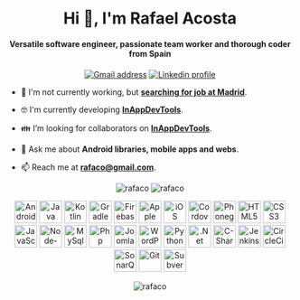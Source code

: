 <h1 align="center">Hi 👋, I'm Rafael Acosta</h1>
<h4 align="center">Versatile software engineer, passionate team worker and thorough coder from Spain</h4>

<p align="center">   
   <a href="mailto:rafaco@gmail.com" target="blank"><img align="center" src="https://img.shields.io/badge/gmail-%23D14836.svg?&style=for-the-badge&logo=gmail&logoColor=white" alt="Gmail address" /></a>
   <a href="https://linkedin.com/in/rafaco" target="blank"><img align="center" src="https://img.shields.io/badge/linkedin-%230077B5.svg?&style=for-the-badge&logo=linkedin&logoColor=white" alt="Linkedin profile" /></a>
</p>

- :necktie: I'm not currently working, but [**searching for job at Madrid**](https://linkedin.com/in/rafaco).

- :nerd_face: I'm currently developing [**InAppDevTools**](https://github.com/rafaco/InAppDevTools).

- :family: I’m looking for collaborators on [**InAppDevTools**](https://github.com/rafaco/InAppDevTools).

- 💬 Ask me about **Android libraries, mobile apps and webs**.

- 📫 Reach me at [**rafaco@gmail.com**](mailto:rafaco@gmail.com).


<p align="center">
   <img src="https://github-readme-stats.vercel.app/api?username=rafaco&show_icons=true" alt="rafaco" />
   <img src="https://github-readme-stats.vercel.app/api/top-langs/?username=rafaco&layout=compact&hide=html" alt="rafaco" />
</p>

<p align="center">
   <img src="https://cdn.svgporn.com/logos/android-icon.svg" alt="Android" width="40" height="40"/>
   <img src="https://cdn.svgporn.com/logos/java.svg" alt="Java" width="40" height="40"/>
   <img src="https://cdn.svgporn.com/logos/kotlin.svg" alt="Kotlin" width="40" height="40"/>
   <img src="https://cdn.svgporn.com/logos/gradle.svg" alt="Gradle" width="40" height="40"/>
   <img src="https://cdn.svgporn.com/logos/firebase.svg" alt="Firebase" width="40" height="40"/>
   <img src="https://cdn.svgporn.com/logos/apple.svg" alt="Apple" width="40" height="40"/>
   <img src="https://cdn.svgporn.com/logos/ios.svg" alt="iOS" width="40" height="40"/>
   <img src="https://cdn.svgporn.com/logos/cordova.svg" alt="Cordova" width="40" height="40"/>
   <img src="https://cdn.svgporn.com/logos/phonegap.svg" alt="Phonegap" width="40" height="40"/>
   <img src="https://cdn.svgporn.com/logos/html-5.svg" alt="HTML5" width="40" height="40"/>
   <img src="https://cdn.svgporn.com/logos/css-3.svg" alt="CSS3" width="40" height="40"/>
   <img src="https://cdn.svgporn.com/logos/javascript.svg" alt="JavaScript" width="40" height="40"/>
   <img src="https://cdn.svgporn.com/logos/nodejs.svg" alt="Node-JS" width="40" height="40"/>
   <img src="https://cdn.svgporn.com/logos/mysql.svg" alt="MySql" width="40" height="40"/>
   <img src="https://cdn.svgporn.com/logos/php.svg" alt="Php" width="40" height="40"/>
   <img src="https://cdn.svgporn.com/logos/joomla.svg" alt="Joomla" width="40" height="40"/>
   <img src="https://cdn.svgporn.com/logos/wordpress.svg" alt="WordPress" width="40" height="40"/>
   <img src="https://cdn.svgporn.com/logos/python.svg" alt="Python" width="40" height="40"/>
   <img src="https://cdn.svgporn.com/logos/dotnet.svg" alt=".Net" width="40" height="40"/>
   <img src="https://cdn.svgporn.com/logos/c-sharp.svg" alt="C-Sharp" width="40" height="40"/>
   <img src="https://cdn.svgporn.com/logos/jenkins.svg" alt="Jenkins" width="40" height="40"/>
   <img src="https://cdn.svgporn.com/logos/circleci.svg" alt="CircleCi" width="40" height="40"/>
   <img src="https://cdn.svgporn.com/logos/sonarqube.svg" alt="SonarQube" width="40" height="40"/>
   <img src="https://cdn.svgporn.com/logos/git.svg" alt="Git" width="40" height="40"/>
   <img src="https://cdn.svgporn.com/logos/subversion.svg" alt="Subversion" width="40" height="40"/>
</p>

<p align="center">
   <img src="https://komarev.com/ghpvc/?username=rafaco" alt="rafaco" />
</p>
